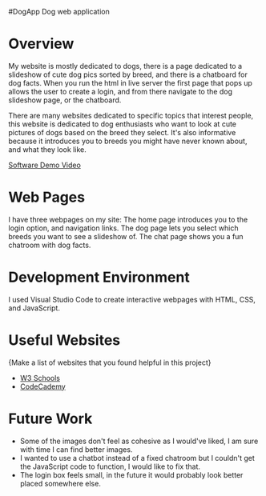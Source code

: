 #DogApp
Dog web application 
# Overview

My website is mostly dedicated to dogs, there is a page dedicated to a slideshow of cute dog pics sorted by breed, and there is a chatboard for dog facts. When you run the html in live server the first page that pops up allows the user to create a login, and from there navigate to the dog slideshow page, or the chatboard. 

There are many websites dedicated to specific topics that interest people, this website is dedicated to dog enthusiasts who want to look at cute pictures of dogs based on the breed they select. It's also informative because it introduces you to breeds you might have never known about, and what they look like. 

[Software Demo Video](https://youtu.be/ZGYCqlWsf88)

# Web Pages

I have three webpages on my site: 
The home page introduces you to the login option, and navigation links. 
The dog page lets you select which breeds you want to see a slideshow of. 
The chat page shows you a fun chatroom with dog facts. 

# Development Environment

I used Visual Studio Code to create interactive webpages with HTML, CSS, and JavaScript. 

# Useful Websites

{Make a list of websites that you found helpful in this project}
* [W3 Schools](https://www.w3schools.com/django/)
* [CodeCademy](https://www.codecademy.com/learn/paths/build-python-web-apps-with-django)

# Future Work

* Some of the images don't feel as cohesive as I would've liked, I am sure with time I can find better images.
* I wanted to use a chatbot instead of a fixed chatroom but I couldn't get the JavaScript code to function, I would like to fix that. 
* The login box feels small, in the future it would probably look better placed somewhere else. 
